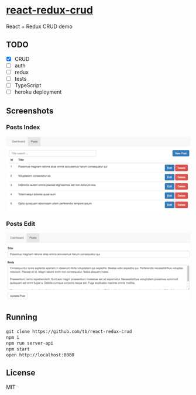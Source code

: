 # [react-redux-crud](https://github.com/tb/react-redux-crud)
 
React + Redux CRUD demo
 
## TODO

- [x] CRUD
- [ ] auth
- [ ] redux
- [ ] tests
- [ ] TypeScript
- [ ] heroku deployment
 
## Screenshots

### Posts Index
![Index](docs/index.png?raw=true "Index")

### Posts Edit
![Edit](docs/edit.png?raw=true "Edit")
 
## Running

    git clone https://github.com/tb/react-redux-crud
    npm i
    npm run server-api
    npm start
    open http://localhost:8080

## License

MIT
